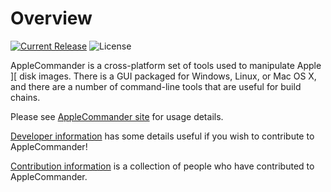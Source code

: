 # Overview

[![Current Release](https://img.shields.io/github/release/AppleCommander/AppleCommander.svg)](https://github.com/AppleCommander/AppleCommander/releases)
![License](https://img.shields.io/github/license/AppleCommander/AppleCommander) 

AppleCommander is a cross-platform set of tools used to manipulate Apple ][ disk images. There is a GUI packaged for Windows, Linux, or Mac OS X, and there are a number of command-line tools that are useful for build chains. 

Please see [AppleCommander site](https://applecommander.github.io) for usage details. 

[Developer information](DEVELOPER.md) has some details useful if you wish to contribute to AppleCommander!

[Contribution information](CONTRIB.md) is a collection of people who have contributed to AppleCommander.
